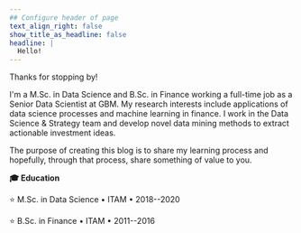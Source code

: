 ```yaml
---
## Configure header of page
text_align_right: false
show_title_as_headline: false
headline: |
  Hello!
---
```


<!-- for unicode chars: 
https://unicode-table.com/en/search/?q=bullet -->
<!-- this is a subheadline -->
Thanks for stopping by!

I'm a M.Sc. in Data Science and B.Sc. in Finance working a full-time job as a Senior Data Scientist at GBM. My research interests include applications of data science processes and machine learning in finance. I work in the Data Science & Strategy team and develop novel data mining methods to extract actionable investment ideas.

The purpose of creating this blog is to share my learning process and hopefully, through that process, share something of value to you.

**&#127891; Education**

:star: M.Sc. in Data Science &#8226; ITAM &#8226; 2018--2020

:star: B.Sc. in Finance &#8226; ITAM &#8226; 2011--2016
